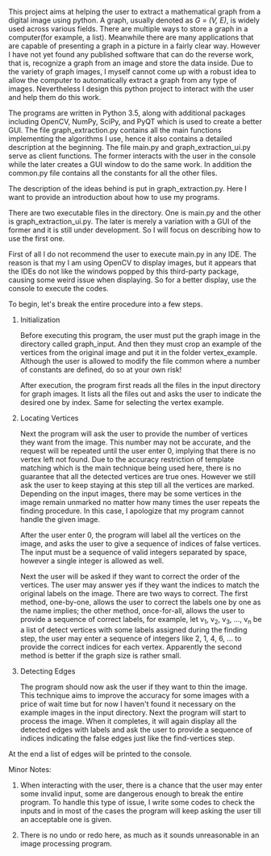 This project aims at helping the user to extract a mathematical graph from a digital image using python. A graph, usually denoted as *G = (V, E)*, is widely used across various fields. There are multiple ways to store a graph in a computer(for example, a list). Meanwhile there are many applications that are capable of presenting a graph in a picture in a fairly clear way. However I have not yet found any published software that can do the reverse work, that is, recognize a graph from an image and store the data inside. Due to the variety of graph images, I myself cannot come up with a robust idea to allow the computer to automatically extract a graph from any type of images. Nevertheless I design this python project to interact with the user and help them do this work.

The programs are written in Python 3.5, along with additional packages including OpenCV, NumPy, SciPy, and PyQT which is used to create a better GUI. The file graph_extraction.py contains all the main functions implementing the algorithms I use, hence it also contains a detailed description at the beginning. The file main.py and graph_extraction_ui.py serve as client functions. The former interacts with the user in the console while the later creates a GUI window to do the same work. In addition the common.py file contains all the constants for all the other files.

The description of the ideas behind is put in graph_extraction.py. Here I want to provide an introduction about how to use my programs.

There are two executable files in the directory. One is main.py and the other is graph_extraction_ui.py. The later is merely a variation with a GUI of the former and it is still under development. So I will focus on describing how to use the first one.

First of all I do not recommend the user to execute main.py in any IDE. The reason is that my I am using OpenCV to display images, but it appears that the IDEs do not like the windows popped by this third-party package, causing some weird issue when displaying. So for a better display, use the console to execute the codes.

To begin, let's break the entire procedure into a few steps.

1. Initialization

    Before executing this program, the user must put the graph image in the directory called graph_input. And then they must crop an example of the vertices from the original image and put it in the folder vertex_example. Although the user is allowed to modify the file common where a number of constants are defined, do so at your own risk!

    After execution, the program first reads all the files in the input directory
for graph images. It lists all the files out and asks the user to indicate the
desired one by index. Same for selecting the vertex example.

2. Locating Vertices

    Next the program will ask the user to provide the number of vertices they want from the image. This number may not be accurate, and the request will be repeated until the user enter 0, implying that there is no vertex left not found. Due to the accuracy restriction of template matching which is the main technique being used here, there is no guarantee that all the detected vertices are true ones. However we still ask the user to keep staying at this step till all the vertices are marked. Depending on the input images, there may be some vertices
in the image remain unmarked no matter how many times the user repeats the finding procedure. In this case, I apologize that my program cannot handle the given image.

    After the user enter 0, the program will label all the vertices on the image, and asks the user to give a sequence of indices of false vertices. The input must be a sequence of valid integers separated by space, however a single integer is allowed as well.

    Next the user will be asked if they want to correct the order of the vertices. The user may answer yes if they want the indices to match the original labels on the image. There are two ways to correct. The first method, one-by-one, allows the user to correct the labels one by one as the name implies; the other method, once-for-all, allows the user to provide a sequence of correct labels, for example, let v<sub>1</sub>, v<sub>2</sub>, v<sub>3</sub>, ..., v<sub>n</sub> be a list of detect vertices with some labels assigned during the finding step, the user may enter a sequence of integers like 2, 1, 4, 6, ... to provide the correct indices for each vertex. Apparently the second method is better if the graph size is rather small.

3. Detecting Edges

    The program should now ask the user if they want to thin the image. This technique aims to improve the accuracy for some images with a price of wait time but for now I haven't found it necessary on the example images in the input directory. Next the program will start to process the image. When it completes, it will again display all the detected edges with labels and ask the user to provide a sequence of indices indicating the false edges just like the find-vertices step.

At the end a list of edges will be printed to the console.

Minor Notes:

1. When interacting with the user, there is a chance that the user may enter some invalid input, some are dangerous enough to break the entire program. To handle this type of issue, I write some codes to check the inputs and in most of the cases the program will keep asking the user till an acceptable one is given.

2. There is no undo or redo here, as much as it sounds unreasonable in an image processing program.